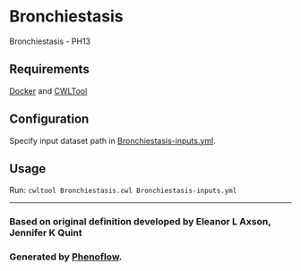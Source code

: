 # Bronchiestasis

Bronchiestasis - PH13

## Requirements

[Docker](https://docs.docker.com/install/) and [CWLTool](https://github.com/common-workflow-language/cwltool#install)

## Configuration

Specify input dataset path in [Bronchiestasis-inputs.yml](Bronchiestasis-inputs.yml).

## Usage

Run: `cwltool Bronchiestasis.cwl Bronchiestasis-inputs.yml`

***

### Based on original definition developed by Eleanor L Axson, Jennifer K Quint
### Generated by [Phenoflow](https://kclhi.org/phenoflow).
